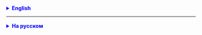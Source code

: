 <details style="margin-top: 16px">
  <summary style="cursor: pointer; color: blue;"><b>English</b></summary>

---

**Array**

### Task 1 "Words in Reverse Order"

The user enters several words. Save each word in an array and display all the words in reverse order.

#### Task 2

Using a nested For loop (loop within a loop), write a method that displays a triangle of the following form:

```
1
12
123
1234
12345
123456
```

### Task 3 *

**Goal of the task:**
Find and display the name of the friend who ate the most pizza slices.
You have an array of 6 elements, each of which represents the number of pizza slices eaten by 6 friends.
Display the name of the friend who ate the most.

- Create an array that will contain the number of pizza slices eaten by each of the 6 friends.
  example: `{2, 4, 3, 5, 1, 3}`
- Create an array with the names of friends: example: `{"Alex", "Boris", "Vera", "Galya", "Dima", "Elena"}`
- Find the maximum value in the first array and remember the index of this value. _In our example, the maximum value is
  5, at index 3_
- Find the friend in the second array who ate the most pizza slices. _In our example, it is - Galya_

</details>

<hr>

<details style="margin-top: 16px">
  <summary style="cursor: pointer; color: blue;"><b>На русском</b></summary>

---

**Массивы**

### Задача 1 "Слова в обратном порядке"

Пользователь вводит нескольких слов. Сохраните каждое слово в массиве и выведите все слова в обратном порядке.

#### Задача 2

С помощью вложенного цикла For (цикл в цикле) написать метод, выводящий на экран треугольник такого вида:

```
1
12
123
1234
12345
123456
```

### Задача 3 *

**Цель задачи:**
Найти и вывести имя друга, который съел больше всех кусков пиццы.

У вас есть массив из 6 элементов, каждый из которых представляет количество кусков пиццы, съеденных 6 друзьями.
Выведите имя друга, который съел больше всех.

- Создайте массив, который будет содержать количество кусков пиццы, съеденных каждым из 6 друзей.
  пример: `{2, 4, 3, 5, 1, 3}`
- Создайте массива с именами друзей: пример: `{"Алекс", "Борис", "Вера", "Галя", "Дима", "Елена"}`
- Найдите максимально значение в первом массиве и запомните индекс этого значения. _В нашем примере максимально е
  значение 5, под индексом 3_
- Найдите друга во втором массиве, который съел больше всех кусков пиццы. _В нашем примере это - Галя_

</details>
